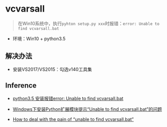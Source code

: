 # vcvarsall

> 在Win10系统中，执行`pyhton setup.py xxx`时报错：`error: Unable to find vcvarsall.bat`

* 环境：Win10 + python3.5

## 解决办法

* 安装VS2017/VS2015：勾选v140工具集


## Inference

* [python3.5 安装报错error: Unable to find vcvarsall.bat](https://www.cnblogs.com/bigvase/p/6512476.html)

* [Windows下安装Python扩展模块提示“Unable to find vcvarsall.bat”的问题](https://www.cnblogs.com/yyds/p/7065637.html)

* [How to deal with the pain of “unable to find vcvarsall.bat”](https://blogs.msdn.microsoft.com/pythonengineering/2016/04/11/unable-to-find-vcvarsall-bat)
